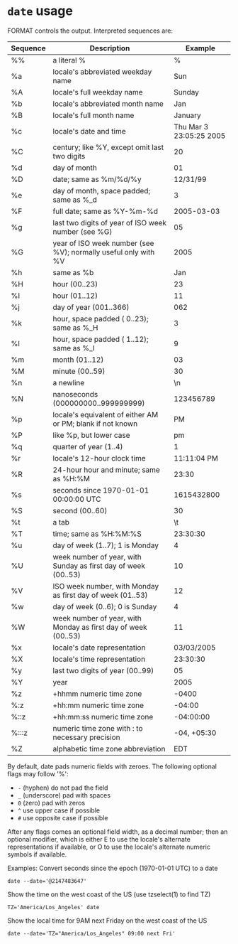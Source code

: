 # `date` usage

<!-- spell-checker:ignore (format) hhmm -->

FORMAT controls the output.  Interpreted sequences are:

| Sequence | Description                                                          | Example                |
| -------- | -------------------------------------------------------------------- | ---------------------- |
| %%       | a literal %                                                          | %                      |
| %a       | locale's abbreviated weekday name                                    | Sun                    |
| %A       | locale's full weekday name                                           | Sunday                 |
| %b       | locale's abbreviated month name                                      | Jan                    |
| %B       | locale's full month name                                             | January                |
| %c       | locale's date and time                                               | Thu Mar 3 23:05:25 2005|
| %C       | century; like %Y, except omit last two digits                        | 20                     |
| %d       | day of month                                                         | 01                     |
| %D       | date; same as %m/%d/%y                                               | 12/31/99               |
| %e       | day of month, space padded; same as %_d                              | 3                      |
| %F       | full date; same as %Y-%m-%d                                          | 2005-03-03             |
| %g       | last two digits of year of ISO week number (see %G)                  | 05                     |
| %G       | year of ISO week number (see %V); normally useful only with %V       | 2005                   |
| %h       | same as %b                                                           | Jan                    |
| %H       | hour (00..23)                                                        | 23                     |
| %I       | hour (01..12)                                                        | 11                     |
| %j       | day of year (001..366)                                               | 062                    |
| %k       | hour, space padded ( 0..23); same as %_H                             |  3                     |
| %l       | hour, space padded ( 1..12); same as %_I                             |  9                     |
| %m       | month (01..12)                                                       | 03                     |
| %M       | minute (00..59)                                                      | 30                     |
| %n       | a newline                                                            | \n                     |
| %N       | nanoseconds (000000000..999999999)                                   | 123456789              |
| %p       | locale's equivalent of either AM or PM; blank if not known           | PM                     |
| %P       | like %p, but lower case                                              | pm                     |
| %q       | quarter of year (1..4)                                               | 1                      |
| %r       | locale's 12-hour clock time                                          | 11:11:04 PM            |
| %R       | 24-hour hour and minute; same as %H:%M                               | 23:30                  |
| %s       | seconds since 1970-01-01 00:00:00 UTC                                | 1615432800             |
| %S       | second (00..60)                                                      | 30                     |
| %t       | a tab                                                                | \t                     |
| %T       | time; same as %H:%M:%S                                               | 23:30:30               |
| %u       | day of week (1..7); 1 is Monday                                      | 4                      |
| %U       | week number of year, with Sunday as first day of week (00..53)       | 10                     |
| %V       | ISO week number, with Monday as first day of week (01..53)           | 12                     |
| %w       | day of week (0..6); 0 is Sunday                                      | 4                      |
| %W       | week number of year, with Monday as first day of week (00..53)       | 11                     |
| %x       | locale's date representation                                         | 03/03/2005             |
| %X       | locale's time representation                                         | 23:30:30               |
| %y       | last two digits of year (00..99)                                     | 05                     |
| %Y       | year                                                                 | 2005                   |
| %z       | +hhmm numeric time zone                                              | -0400                  |
| %:z      | +hh:mm numeric time zone                                             | -04:00                 |
| %::z     | +hh:mm:ss numeric time zone                                          | -04:00:00              |
| %:::z    | numeric time zone with : to necessary precision                      | -04, +05:30            |
| %Z       | alphabetic time zone abbreviation                                    | EDT                    |

By default, date pads numeric fields with zeroes.
The following optional flags may follow '%':

* `-` (hyphen) do not pad the field
* `_` (underscore) pad with spaces
* `0` (zero) pad with zeros
* `^` use upper case if possible
* `#` use opposite case if possible

After any flags comes an optional field width, as a decimal number;
then an optional modifier, which is either
E to use the locale's alternate representations if available, or
O to use the locale's alternate numeric symbols if available.

Examples:
Convert seconds since the epoch (1970-01-01 UTC) to a date

```
date --date='@2147483647'
```

Show the time on the west coast of the US (use tzselect(1) to find TZ)

```
TZ='America/Los_Angeles' date
```

Show the local time for 9AM next Friday on the west coast of the US

```
date --date='TZ="America/Los_Angeles" 09:00 next Fri'
```

